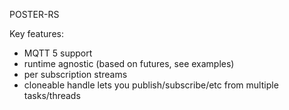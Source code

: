 POSTER-RS

Key features:
* MQTT 5 support
* runtime agnostic (based on futures, see examples)
* per subscription streams
* cloneable handle lets you publish/subscribe/etc from multiple tasks/threads
